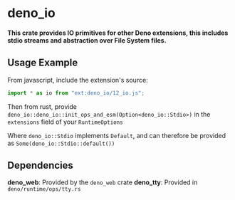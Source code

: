 # deno_io
**This crate provides IO primitives for other Deno extensions, this includes stdio streams and abstraction over File System files.**

## Usage Example
From javascript, include the extension's source:
```javascript
import * as io from "ext:deno_io/12_io.js";
```

Then from rust, provide `deno_io::deno_io::init_ops_and_esm(Option<deno_io::Stdio>)` in the `extensions` field of your `RuntimeOptions`

Where `deno_io::Stdio` implements `Default`, and can therefore be provided as `Some(deno_io::Stdio::default())`

## Dependencies
**deno_web**: Provided by the `deno_web` crate
**deno_tty**: Provided in `deno/runtime/ops/tty.rs`